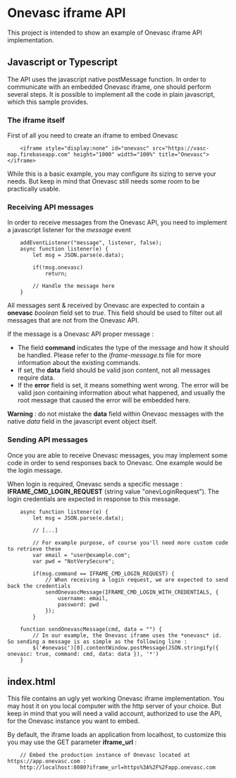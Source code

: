# Onevasc iframe API

This project is intended to show an example of Onevasc iframe API implementation.

## Javascript or Typescript

The API uses the javascript native postMessage function. In order to communicate with an embedded Onevasc iframe, one should perform several steps. It is possible to implement all the code in plain javascript, which this sample provides.

### The iframe itself

First of all you need to create an iframe to embed Onevasc

```
    <iframe style="display:none" id="onevasc" src="https://vasc-map.firebaseapp.com" height="1000" width="100%" title="Onevasc"></iframe>
```

While this is a basic example, you may configure its sizing to serve your needs. But keep in mind that Onevasc still needs some room to be practically usable.

### Receiving API messages

In order to receive messages from the Onevasc API, you need to implement a javascript listener for the *message* event

```
    addEventListener("message", listener, false);
    async function listener(e) {
        let msg = JSON.parse(e.data);

        if(!msg.onevasc)
            return;

        // Handle the message here
    }
```

All messages sent & received by Onevasc are expected to contain a **onevasc** *boolean* field set to *true*. This field should be used to filter out all messages that are not from the Onevasc API.

If the message is a Onevasc API proper message :

* The field **command** indicates the type of the message and how it should be handled. Please refer to the *iframe-message.ts* file for more information about the existing commands.
* If set, the **data** field should be valid json content, not all messages require data.
* If the **error** field is set, it means something went wrong. The error will be valid json containing information about what happened, and usually the root message that caused the error will be embedded here.

**Warning** : do not mistake the **data** field within Onevasc messages with the native *data* field in the javascript event object itself.

### Sending API messages

Once you are able to receive Onevasc messages, you may implement some code in order to send responses back to Onevasc. One example would be the login message.

When login is required, Onevasc sends a specific message : **IFRAME_CMD_LOGIN_REQUEST** (string value "onevLoginRequest"). The login credentials are expected in response to this message.

```
    async function listener(e) {
        let msg = JSON.parse(e.data);

        // [...]

        // For example purpose, of course you'll need more custom code to retrieve these
        var email = "user@example.com";
        var pwd = "NotVerySecure";

        if(msg.command == IFRAME_CMD_LOGIN_REQUEST) {
            // When receiving a login request, we are expected to send back the credentials
            sendOnevascMessage(IFRAME_CMD_LOGIN_WITH_CREDENTIALS, {
                username: email,
                password: pwd
            });
        }

    function sendOnevascMessage(cmd, data = "") {
        // In our example, the Onevasc iframe uses the *onevasc* id. So sending a message is as simple as the following line :
        $('#onevasc')[0].contentWindow.postMessage(JSON.stringify({ onevasc: true, command: cmd, data: data }), '*')
    }

```

## index.html

This file contains an ugly yet working Onevasc iframe implementation. You may host it on you local computer with the http server of your choice. But keep in mind that you will need a valid account, authorized to use the API, for the Onevasc instance you want to embed.

By default, the iframe loads an application from localhost, to customize this you may use the GET parameter **iframe_url** :

```
    // Embed the production instance of Onevasc located at https://app.onevasc.com :
    http://localhost:8080?iframe_url=https%3A%2F%2Fapp.onevasc.com
```